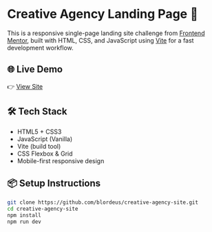 # Creative Agency Landing Page 🚀

This is a responsive single-page landing site challenge from [Frontend Mentor](https://www.frontendmentor.io/), built with HTML, CSS, and JavaScript using [Vite](https://vitejs.dev/) for a fast development workflow.

## 🌐 Live Demo

👉 [View Site](https://blordeus.github.io/creative-agency-site/)

## 🛠️ Tech Stack

- HTML5 + CSS3  
- JavaScript (Vanilla)  
- Vite (build tool)  
- CSS Flexbox & Grid  
- Mobile-first responsive design  

## 📦 Setup Instructions

```bash
git clone https://github.com/blordeus/creative-agency-site.git
cd creative-agency-site
npm install
npm run dev
